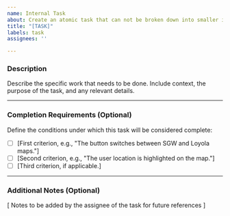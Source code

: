 ```yaml
---
name: Internal Task
about: Create an atomic task that can not be broken down into smaller issues
title: "[TASK]"
labels: task
assignees: ''

---
```


### **Description**

Describe the specific work that needs to be done. Include context, the purpose of the task, and any relevant details.

---

### **Completion Requirements (Optional)**

Define the conditions under which this task will be considered complete:

- [ ] [First criterion, e.g., "The button switches between SGW and Loyola maps."]
- [ ] [Second criterion, e.g., "The user location is highlighted on the map."]
- [ ] [Third criterion, if applicable.]

---

### **Additional Notes (Optional)**

[ Notes to be added by the assignee of the task for future references ]
